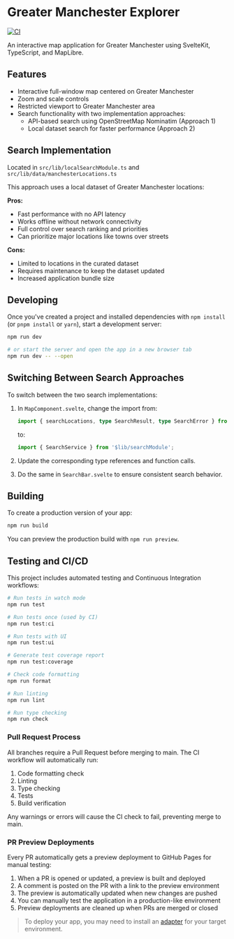 # Greater Manchester Explorer

[![CI](https://github.com/vfc2/gm-map/actions/workflows/ci.yml/badge.svg)](https://github.com/vfc2/gm-map/actions/workflows/ci.yml)

An interactive map application for Greater Manchester using SvelteKit, TypeScript, and MapLibre.

## Features

- Interactive full-window map centered on Greater Manchester
- Zoom and scale controls
- Restricted viewport to Greater Manchester area
- Search functionality with two implementation approaches:
  - API-based search using OpenStreetMap Nominatim (Approach 1)
  - Local dataset search for faster performance (Approach 2)

## Search Implementation

Located in `src/lib/localSearchModule.ts` and `src/lib/data/manchesterLocations.ts`

This approach uses a local dataset of Greater Manchester locations:

**Pros:**

- Fast performance with no API latency
- Works offline without network connectivity
- Full control over search ranking and priorities
- Can prioritize major locations like towns over streets

**Cons:**

- Limited to locations in the curated dataset
- Requires maintenance to keep the dataset updated
- Increased application bundle size

## Developing

Once you've created a project and installed dependencies with `npm install` (or `pnpm install` or `yarn`), start a development server:

```bash
npm run dev

# or start the server and open the app in a new browser tab
npm run dev -- --open
```

## Switching Between Search Approaches

To switch between the two search implementations:

1. In `MapComponent.svelte`, change the import from:

   ```typescript
   import { searchLocations, type SearchResult, type SearchError } from '$lib/localSearchModule';
   ```

   to:

   ```typescript
   import { SearchService } from '$lib/searchModule';
   ```

2. Update the corresponding type references and function calls.

3. Do the same in `SearchBar.svelte` to ensure consistent search behavior.

## Building

To create a production version of your app:

```bash
npm run build
```

You can preview the production build with `npm run preview`.

## Testing and CI/CD

This project includes automated testing and Continuous Integration workflows:

```bash
# Run tests in watch mode
npm run test

# Run tests once (used by CI)
npm run test:ci

# Run tests with UI
npm run test:ui

# Generate test coverage report
npm run test:coverage

# Check code formatting
npm run format

# Run linting
npm run lint

# Run type checking
npm run check
```

### Pull Request Process

All branches require a Pull Request before merging to main. The CI workflow will automatically run:

1. Code formatting check
2. Linting
3. Type checking
4. Tests
5. Build verification

Any warnings or errors will cause the CI check to fail, preventing merge to main.

### PR Preview Deployments

Every PR automatically gets a preview deployment to GitHub Pages for manual testing:

1. When a PR is opened or updated, a preview is built and deployed
2. A comment is posted on the PR with a link to the preview environment
3. The preview is automatically updated when new changes are pushed
4. You can manually test the application in a production-like environment
5. Preview deployments are cleaned up when PRs are merged or closed

> To deploy your app, you may need to install an [adapter](https://svelte.dev/docs/kit/adapters) for your target environment.

